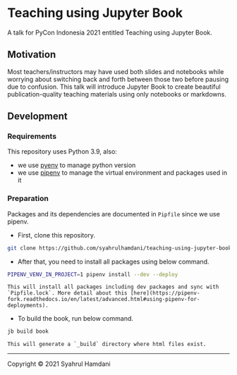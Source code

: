 # Teaching using Jupyter Book

A talk for PyCon Indonesia 2021 entitled Teaching using Jupyter Book.


## Motivation

Most teachers/instructors may have used both slides and notebooks while worrying about switching back and forth between those two before pausing due to confusion.
This talk will introduce Jupyter Book to create beautiful publication-quality teaching materials using only notebooks or markdowns.


## Development


### Requirements

This repository uses Python 3.9, also:
* we use [pyenv](https://github.com/pyenv/pyenv) to manage python version
* we use [pipenv](https://github.com/pypa/pipenv) to manage the virtual environment and packages used in it


### Preparation

Packages and its dependencies are documented in `Pipfile` since we use pipenv.

* First, clone this repository.

```bash
git clone https://github.com/syahrulhamdani/teaching-using-jupyter-book.git
```

* After that, you need to install all packages using below command.

```bash
PIPENV_VENV_IN_PROJECT=1 pipenv install --dev --deploy
```

	This will install all packages including dev packages and sync with `Pipfile.lock`. More detail about this [here](https://pipenv-fork.readthedocs.io/en/latest/advanced.html#using-pipenv-for-deployments).

* To build the book, run below command.

```bash
jb build book
```

	This will generate a `_build` directory where html files exist.

---

Copyright © 2021 Syahrul Hamdani


